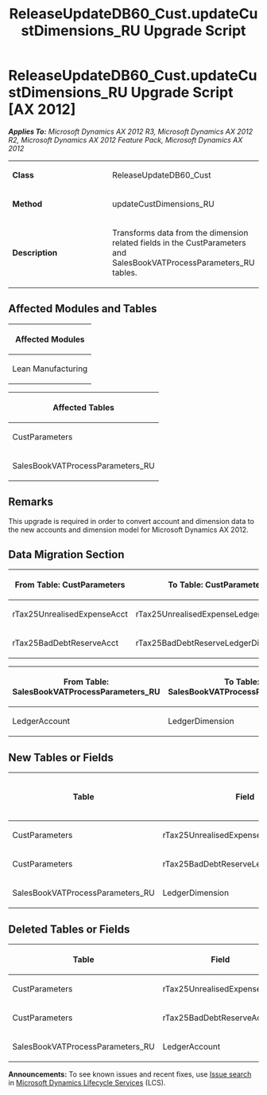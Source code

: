 ﻿---
title: ReleaseUpdateDB60_Cust.updateCustDimensions_RU Upgrade Script
TOCTitle: ReleaseUpdateDB60_Cust.updateCustDimensions_RU Upgrade Script
ms:assetid: bc83aff6-4ce4-79f2-baa0-0aac5a2ab905
ms:mtpsurl: https://msdn.microsoft.com/en-us/library/JJ686645(v=AX.60)
ms:contentKeyID: 49710853
ms.date: 05/18/2015
mtps_version: v=AX.60
---

# ReleaseUpdateDB60\_Cust.updateCustDimensions\_RU Upgrade Script [AX 2012]


_**Applies To:** Microsoft Dynamics AX 2012 R3, Microsoft Dynamics AX 2012 R2, Microsoft Dynamics AX 2012 Feature Pack, Microsoft Dynamics AX 2012_

<table>
<colgroup>
<col style="width: 50%" />
<col style="width: 50%" />
</colgroup>
<tbody>
<tr class="odd">
<td><p><strong>Class</strong></p></td>
<td><p>ReleaseUpdateDB60_Cust</p></td>
</tr>
<tr class="even">
<td><p><strong>Method</strong></p></td>
<td><p>updateCustDimensions_RU</p></td>
</tr>
<tr class="odd">
<td><p><strong>Description</strong></p></td>
<td><p>Transforms data from the dimension related fields in the CustParameters and SalesBookVATProcessParameters_RU tables.</p></td>
</tr>
</tbody>
</table>


## Affected Modules and Tables

<table>
<colgroup>
<col style="width: 100%" />
</colgroup>
<thead>
<tr class="header">
<th><p>Affected Modules</p></th>
</tr>
</thead>
<tbody>
<tr class="odd">
<td><p>Lean Manufacturing</p></td>
</tr>
</tbody>
</table>


<table>
<colgroup>
<col style="width: 100%" />
</colgroup>
<thead>
<tr class="header">
<th><p>Affected Tables</p></th>
</tr>
</thead>
<tbody>
<tr class="odd">
<td><p>CustParameters</p></td>
</tr>
<tr class="even">
<td><p>SalesBookVATProcessParameters_RU</p></td>
</tr>
</tbody>
</table>


## Remarks

This upgrade is required in order to convert account and dimension data to the new accounts and dimension model for Microsoft Dynamics AX 2012.

## Data Migration Section

<table>
<colgroup>
<col style="width: 50%" />
<col style="width: 50%" />
</colgroup>
<thead>
<tr class="header">
<th><p>From Table: CustParameters</p></th>
<th><p>To Table: CustParameters</p></th>
</tr>
</thead>
<tbody>
<tr class="odd">
<td><p>rTax25UnrealisedExpenseAcct</p></td>
<td><p>rTax25UnrealisedExpenseLedgerDimension</p></td>
</tr>
<tr class="even">
<td><p>rTax25BadDebtReserveAcct</p></td>
<td><p>rTax25BadDebtReserveLedgerDimension</p></td>
</tr>
</tbody>
</table>


<table>
<colgroup>
<col style="width: 50%" />
<col style="width: 50%" />
</colgroup>
<thead>
<tr class="header">
<th><p>From Table: SalesBookVATProcessParameters_RU</p></th>
<th><p>To Table: SalesBookVATProcessParameters_RU</p></th>
</tr>
</thead>
<tbody>
<tr class="odd">
<td><p>LedgerAccount</p></td>
<td><p>LedgerDimension</p></td>
</tr>
</tbody>
</table>


## New Tables or Fields

<table>
<colgroup>
<col style="width: 33%" />
<col style="width: 33%" />
<col style="width: 33%" />
</colgroup>
<thead>
<tr class="header">
<th><p>Table</p></th>
<th><p>Field</p></th>
<th><p>Extended Data Type</p>
<p>-or- Base Enum</p></th>
</tr>
</thead>
<tbody>
<tr class="odd">
<td><p>CustParameters</p></td>
<td><p>rTax25UnrealisedExpenseLedgerDimension</p></td>
<td><p>LedgerDimensionDefaultAccount</p></td>
</tr>
<tr class="even">
<td><p>CustParameters</p></td>
<td><p>rTax25BadDebtReserveLedgerDimension</p></td>
<td><p>LedgerDimensionDefaultAccount</p></td>
</tr>
<tr class="odd">
<td><p>SalesBookVATProcessParameters_RU</p></td>
<td><p>LedgerDimension</p></td>
<td><p>LedgerDimensionDefaultAccount</p></td>
</tr>
</tbody>
</table>


## Deleted Tables or Fields

<table>
<colgroup>
<col style="width: 50%" />
<col style="width: 50%" />
</colgroup>
<thead>
<tr class="header">
<th><p>Table</p></th>
<th><p>Field</p></th>
</tr>
</thead>
<tbody>
<tr class="odd">
<td><p>CustParameters</p></td>
<td><p>rTax25UnrealisedExpenseAcct</p></td>
</tr>
<tr class="even">
<td><p>CustParameters</p></td>
<td><p>rTax25BadDebtReserveAcct</p></td>
</tr>
<tr class="odd">
<td><p>SalesBookVATProcessParameters_RU</p></td>
<td><p>LedgerAccount</p></td>
</tr>
</tbody>
</table>

  
**Announcements:** To see known issues and recent fixes, use [Issue search](http://go.microsoft.com/fwlink/?linkid=389258) in [Microsoft Dynamics Lifecycle Services](http://go.microsoft.com/fwlink/?linkid=306505) (LCS).

